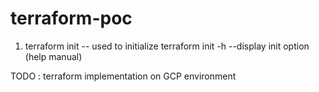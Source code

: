 # terraform-poc

1. terraform init  -- used to initialize
	terraform init -h  --display init option (help manual)
	
TODO : terraform implementation on GCP environment
